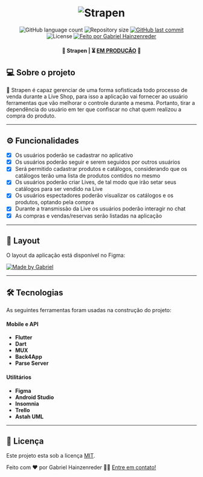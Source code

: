 <h1 align="center">
    <img alt="Strapen" title="#Strapen" src="https://user-images.githubusercontent.com/44183128/129429647-d4ccd1d6-f9e4-4fd7-9d0f-4809f967a516.png" />
</h1>

<p align="center">
  <img alt="GitHub language count" src="https://img.shields.io/github/languages/count/GabrielDimaa/strapen_app?color=%2304D361">

  <img alt="Repository size" src="https://img.shields.io/github/repo-size/GabrielDimaa/strapen_app">
  
  <a href="https://github.com/GabrielDimaa/strapen_app">
    <img alt="GitHub last commit" src="https://img.shields.io/github/last-commit/GabrielDimaa/strapen_app">
  </a>
    
  <img alt="License" src="https://img.shields.io/badge/license-MIT-brightgreen">

  <a href="https://gabrieldimaa.github.io/">
    <img alt="Feito por Gabriel Hainzenreder" src="https://img.shields.io/badge/feito%20por-Gabriel-%237519C1">
  </a>
</p>

<h4 align="center"> 
  🤳 Strapen | ⏳ <a href="https://play.google.com/store/apps/details?id=com.strapen_app.strapen_app" target="_blank">EM PRODUÇÃO</a> 🧪
</h4>

## 💻 Sobre o projeto

🤳 Strapen é capaz gerenciar de uma forma sofisticada todo processo de venda durante a Live Shop, para isso a aplicação vai fornecer ao usuário ferramentas que vão melhorar o controle durante a mesma. Portanto, tirar a dependência do usuário em ter que confiscar no chat quem realizou a compra do produto.

---

## ⚙️ Funcionalidades

- [x] Os usuários poderão se cadastrar no aplicativo
- [x] Os usuários poderão seguir e serem seguidos por outros usuários
- [x] Será permitido cadastrar produtos e catálogos, considerando que os catálogos terão uma lista de produtos contidos no mesmo
- [x] Os usuários poderão criar Lives, de tal modo que irão setar seus catálogos para ser vendido na Live
- [x] Os usuários espectadores poderão visualizar os catálogos e os produtos, optando pela compra
- [x] Durante a transmissão da Live os usuários poderão interagir no chat
- [x] As compras e vendas/reservas serão listadas na aplicação

---

## 🎨 Layout

O layout da aplicação está disponível no Figma:

<a href="https://www.figma.com/file/PYmq9I00uNH5ReD8Shkz4K/Strapen?node-id=15%3A2">
  <img alt="Made by Gabriel" src="https://img.shields.io/badge/Acessar%20Layout%20-Figma-%2304D361">
</a>

---

## 🛠 Tecnologias

As seguintes ferramentas foram usadas na construção do projeto:

#### **Mobile e API**

-   **Flutter**
-   **Dart**
-   **MUX**
-   **Back4App**
-   **Parse Server**

#### **Utilitários**

-   **Figma**
-   **Android Studio**
-   **Insomnia**
-   **Trello**
-   **Astah UML**

---

## 📝 Licença

Este projeto esta sob a licença [MIT](./LICENSE).

Feito com ❤️ por Gabriel Hainzenreder 👋🏽 [Entre em contato!](https://www.linkedin.com/in/gabriel-de-matos-hainzenreder-98005b192)
